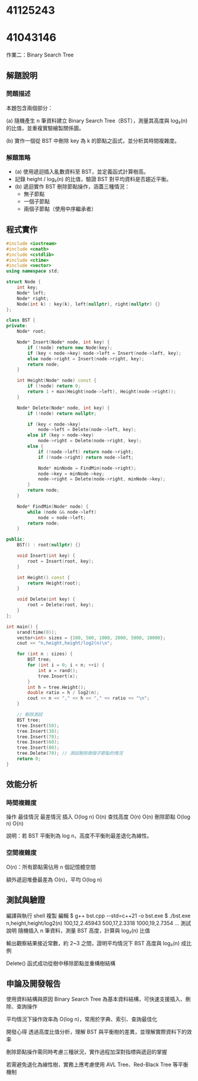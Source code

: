 # 41125243
# 41043146

作業二：Binary Search Tree 

## 解題說明

### 問題描述

本題包含兩個部分：

(a) 隨機產生 n 筆資料建立 Binary Search Tree（BST），測量其高度與 log₂(n) 的比值，並重複實驗繪製關係圖。

(b) 實作一個從 BST 中刪除 key 為 k 的節點之函式，並分析其時間複雜度。

### 解題策略

- (a) 使用遞迴插入亂數資料至 BST，並定義函式計算樹高。
- 記錄 height / log₂(n) 的比值，驗證 BST 對平均資料是否趨近平衡。
- (b) 遞迴實作 BST 刪除節點操作，涵蓋三種情況：
  - 無子節點
  - 一個子節點
  - 兩個子節點（使用中序繼承者）


## 程式實作

```cpp
#include <iostream>
#include <cmath>
#include <cstdlib>
#include <ctime>
#include <vector>
using namespace std;

struct Node {
    int key;
    Node* left;
    Node* right;
    Node(int k) : key(k), left(nullptr), right(nullptr) {}
};

class BST {
private:
    Node* root;

    Node* Insert(Node* node, int key) {
        if (!node) return new Node(key);
        if (key < node->key) node->left = Insert(node->left, key);
        else node->right = Insert(node->right, key);
        return node;
    }

    int Height(Node* node) const {
        if (!node) return 0;
        return 1 + max(Height(node->left), Height(node->right));
    }

    Node* Delete(Node* node, int key) {
        if (!node) return nullptr;

        if (key < node->key)
            node->left = Delete(node->left, key);
        else if (key > node->key)
            node->right = Delete(node->right, key);
        else {
            if (!node->left) return node->right;
            if (!node->right) return node->left;

            Node* minNode = FindMin(node->right);
            node->key = minNode->key;
            node->right = Delete(node->right, minNode->key);
        }
        return node;
    }

    Node* FindMin(Node* node) {
        while (node && node->left)
            node = node->left;
        return node;
    }

public:
    BST() : root(nullptr) {}

    void Insert(int key) {
        root = Insert(root, key);
    }

    int Height() const {
        return Height(root);
    }

    void Delete(int key) {
        root = Delete(root, key);
    }
};

int main() {
    srand(time(0));
    vector<int> sizes = {100, 500, 1000, 2000, 5000, 10000};
    cout << "n,height,height/log2(n)\n";

    for (int n : sizes) {
        BST tree;
        for (int i = 0; i < n; ++i) {
            int x = rand();
            tree.Insert(x);
        }
        int h = tree.Height();
        double ratio = h / log2(n);
        cout << n << "," << h << "," << ratio << "\n";
    }

    // 刪除測試
    BST tree;
    tree.Insert(50);
    tree.Insert(30);
    tree.Insert(70);
    tree.Insert(60);
    tree.Insert(80);
    tree.Delete(70); // 測試刪除兩個子節點的情況
    return 0;
}
```

## 效能分析
### 時間複雜度
操作	最佳情況	最差情況
插入	O(log n)	O(n)
查找高度	O(n)	O(n)
刪除節點	O(log n)	O(n)

說明：若 BST 平衡則為 log n，高度不平衡則最差退化為線性。

### 空間複雜度
O(n)：所有節點需佔用 n 個記憶體空間

額外遞迴堆疊最差為 O(n)，平均 O(log n)

## 測試與驗證
編譯與執行
shell
複製
編輯
$ g++ bst.cpp --std=c++21 -o bst.exe
$ ./bst.exe
n,height,height/log2(n)
100,12,2.45943
500,17,2.3318
1000,19,2.7354
...
測試說明
隨機插入 n 筆資料，測量 BST 高度，計算與 log₂(n) 比值

輸出觀察結果接近常數，約 2~3 之間，證明平均情況下 BST 高度與 log₂(n) 成比例

Delete() 函式成功從樹中移除節點並重構樹結構

## 申論及開發報告
使用資料結構與原因
Binary Search Tree 為基本資料結構，可快速支援插入、刪除、查詢操作

平均情況下操作效率為 O(log n)，常用於字典、索引、查詢最佳化

開發心得
透過高度比值分析，理解 BST 與平衡樹的差異，並理解實際資料下的效率

刪除節點操作需同時考慮三種狀況，實作過程加深對指標與遞迴的掌握

若需避免退化為線性樹，實務上應考慮使用 AVL Tree、Red-Black Tree 等平衡機制
